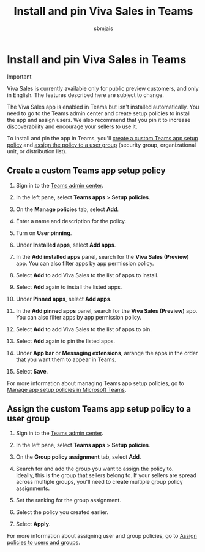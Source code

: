 ﻿---
title: Install and pin Viva Sales in Teams
description: Learn how to install and pin Viva Sales in Teams
ms.date: 07/25/2022
ms.topic: article
ms.service: viva
author: sbmjais
ms.author: shjais
manager: shujoshi
---

# Install and pin Viva Sales in Teams

> [!IMPORTANT]
> Viva Sales is currently available only for public preview customers, and only in English. The features described here are subject to change.

The Viva Sales app is enabled in Teams but isn't installed automatically. You need to go to the Teams admin center and create setup policies to install the app and assign users. We also recommend that you pin it to increase discoverability and encourage your sellers to use it.

To install and pin the app in Teams, you'll [create a custom Teams app setup policy](disable-viva-sales.md) and [assign the policy to a user group](disable-viva-sales.md) (security group, organizational unit, or distribution list).

## Create a custom Teams app setup policy

1.  Sign in to the [Teams admin center](https://admin.teams.microsoft.com/dashboard).

2.  In the left pane, select **Teams apps** &gt; **Setup policies**.

3.  On the **Manage policies** tab, select **Add**.

4.  Enter a name and description for the policy.

5.  Turn on **User pinning**.

6.  Under **Installed apps**, select **Add apps**.

7.  In the **Add installed apps** panel, search for the **Viva Sales (Preview)** app. You can also filter apps by app permission policy.

8.  Select **Add** to add Viva Sales to the list of apps to install.

9.  Select **Add** again to install the listed apps.

10. Under **Pinned apps**, select **Add apps**.

11. In the **Add pinned apps** panel, search for the **Viva Sales (Preview)** app. You can also filter apps by app permission policy.

12. Select **Add** to add Viva Sales to the list of apps to pin.

13. Select **Add** again to pin the listed apps.

14. Under **App bar** or **Messaging extensions**, arrange the apps in the order that you want them to appear in Teams.

15. Select **Save**.

For more information about managing Teams app setup policies, go to [Manage app setup policies in Microsoft Teams](https://docs.microsoft.com/en-us/microsoftteams/teams-app-setup-policies).

## Assign the custom Teams app setup policy to a user group

1.  Sign in to the [Teams admin center](https://admin.teams.microsoft.com/dashboard).

2.  In the left pane, select **Teams apps** &gt; **Setup policies**.

3.  On the **Group policy assignment** tab, select **Add**.

4.  Search for and add the group you want to assign the policy to.  
    Ideally, this is the group that sellers belong to. If your sellers are spread across multiple groups, you'll need to create multiple group policy assignments.

5.  Set the ranking for the group assignment.

6.  Select the policy you created earlier.

7.  Select **Apply**.

For more information about assigning user and group policies, go to [Assign policies to users and groups](https://docs.microsoft.com/en-us/microsoftteams/assign-policies-users-and-groups).



